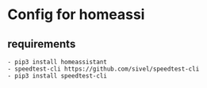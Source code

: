 # Config for homeassi


## requirements

	- pip3 install homeassistant
	- speedtest-cli https://github.com/sivel/speedtest-cli
	- pip3 install speedtest-cli
